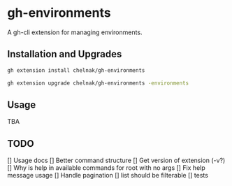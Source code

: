 # gh-environments

A gh-cli extension for managing environments.

## Installation and Upgrades

```bash
gh extension install chelnak/gh-environments
```

```bash
gh extension upgrade chelnak/gh-environments -environments
```

## Usage

TBA

## TODO

[] Usage docs
[] Better command structure
[] Get version of extension (-v?)
[] Why is help in available commands for root with no args
[] Fix help message usage
[] Handle pagination
[] list should be filterable
[] tests
